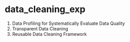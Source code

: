 # data_cleaning_exp
1. Data Profiling for Systematically Evaluate Data Quality
2. Transparent Data Cleaning
3. Reusable Data Cleaning Framework
